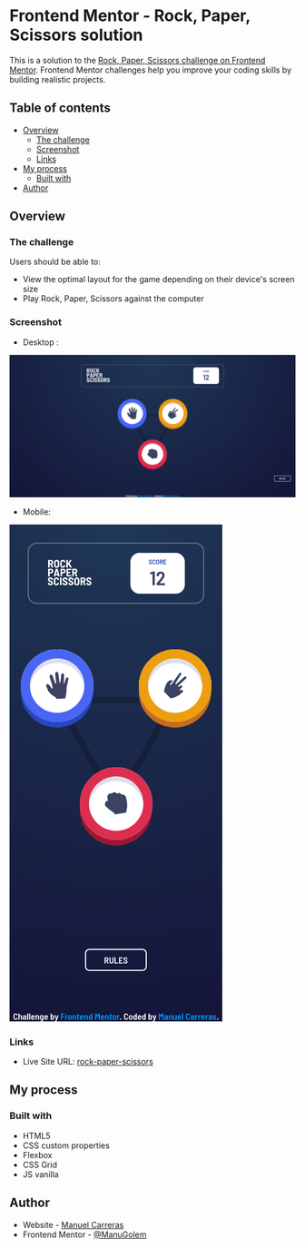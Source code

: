 # Frontend Mentor - Rock, Paper, Scissors solution

This is a solution to the [Rock, Paper, Scissors challenge on Frontend Mentor](https://www.frontendmentor.io/challenges/rock-paper-scissors-game-pTgwgvgH). Frontend Mentor challenges help you improve your coding skills by building realistic projects.

## Table of contents

- [Overview](#overview)
  - [The challenge](#the-challenge)
  - [Screenshot](#screenshot)
  - [Links](#links)
- [My process](#my-process)
  - [Built with](#built-with)
- [Author](#author)

## Overview

### The challenge

Users should be able to:

- View the optimal layout for the game depending on their device's screen size
- Play Rock, Paper, Scissors against the computer

### Screenshot

- Desktop :

![Img desktop](images/Screenshot%202025-01-30%20at%2016-02-16%20Frontend%20Mentor%20Rock%20Paper%20Scissors.png)

- Mobile:

![Img Mobile](images/Screenshot%202025-01-30%20at%2016-02-28%20Frontend%20Mentor%20Rock%20Paper%20Scissors.png)

### Links

- Live Site URL: [rock-paper-scissors](https://manugolem.github.io/rock-paper-scissors/)

## My process

### Built with

- HTML5
- CSS custom properties
- Flexbox
- CSS Grid
- JS vanilla

## Author

- Website - [Manuel Carreras](https://manuelcarreras.netlify.app/)
- Frontend Mentor - [@ManuGolem](https://www.frontendmentor.io/profile/ManuGolem)
